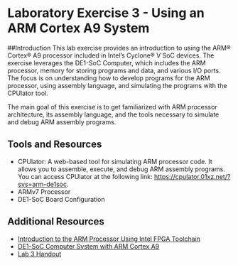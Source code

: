 # Laboratory Exercise 3 - Using an ARM Cortex A9 System

##Introduction
This lab exercise provides an introduction to using the ARM® Cortex® A9 processor included in Intel’s Cyclone® V SoC devices. The exercise leverages the DE1-SoC Computer, which includes the ARM processor, memory for storing programs and data, and various I/O ports. The focus is on understanding how to develop programs for the ARM processor, using assembly language, and simulating the programs with the CPUlator tool.

The main goal of this exercise is to get familiarized with ARM processor architecture, its assembly language, and the tools necessary to simulate and debug ARM assembly programs.

## Tools and Resources
- CPUlator: A web-based tool for simulating ARM processor code. It allows you to assemble, execute, and debug ARM assembly programs. You can access CPUlator at the following link: https://cpulator.01xz.net/?sys=arm-de1soc.
- ARMv7 Processor
- DE1-SoC Board Configuration

## Additional Resources
- [Introduction to the ARM Processor Using Intel FPGA Toolchain](./ARM_A9_intro_intelfpga.pdf)
- [DE1-SoC Computer System with ARM Cortex A9](./DE1-SoC_Computer_ARM.pdf/)
- [Lab 3 Handout](./Lab_3_Handout.pdf)
